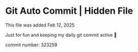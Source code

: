 # Git Auto Commit | Hidden File

This file was added Feb 12, 2025

Just for fun and keeping my daily git commit active 🤪

commit number: 323259
